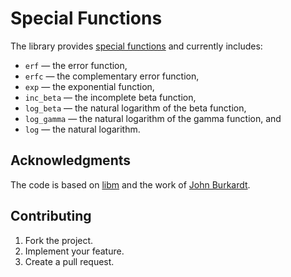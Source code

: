 # Special Functions

The library provides [special functions][1] and currently includes:

* `erf` — the error function,
* `erfc` — the complementary error function,
* `exp` — the exponential function,
* `inc_beta` — the incomplete beta function,
* `log_beta` — the natural logarithm of the beta function,
* `log_gamma` — the natural logarithm of the gamma function, and
* `log` — the natural logarithm.

## Acknowledgments

The code is based on [libm][2] and the work of [John Burkardt][3].

## Contributing

1. Fork the project.
2. Implement your feature.
3. Create a pull request.

[1]: https://en.wikipedia.org/wiki/Special_functions
[2]: https://sourceware.org/newlib/libm.html
[3]: http://people.sc.fsu.edu/~jburkardt/i.html
